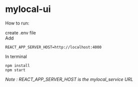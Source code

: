 # mylocal-ui

How to run:

create .env file\
Add

    REACT_APP_SERVER_HOST=http://localhost:4000
In terminal

    npm install
    npm start


*Note : REACT_APP_SERVER_HOST is the mylocal_service URL*